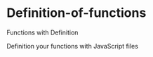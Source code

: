 # Definition-of-functions
Functions with Definition

Definition your functions with JavaScript files 
